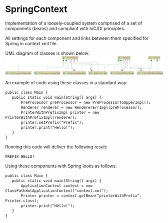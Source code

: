 # SpringContext

Implementation of a loosely-coupled system comprised of a set of components (beans) and compliant with IoC/DI principles.

All settings for each component and links between them specified for Spring in context.xml file.

UML diagram of classes is shown below:
![Diagram of classes](img/diagram.png)

An example of code using these classes in a standard way:
```
public class Main {
   public static void main(String[] args) {
       PreProcessor preProcessor = new PreProcessorToUpperImpl();
       Renderer renderer = new RendererErrImpl(preProcessor);
       PrinterWithPrefixImpl printer = new PrinterWithPrefixImpl(renderer);
       printer.setPrefix("Prefix");
       printer.print("Hello!");
   }
}
```

Running this code will deliver the following result:
```
PREFIX HELLO!
```

Using these components with Spring looks as follows:
```
public class Main {
   public static void main(String[] args) {
       ApplicationContext context = new ClassPathXmlApplicationContext("context.xml");
       Printer printer = context.getBean(“printerWithPrefix”, Printer.class);
       printer.print("Hello!");
   }
}
```
